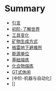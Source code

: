 # Summary

* [引言](README.md)
* [初阶-了解世界](chapter1.md)
 * [工具变化](chapter1-1.md)
 * [矿物生成方式](chapter1-2.md)
 * [格雷地下避难所](chapter1-3.md)
 * [能源单位](chapter1-4.md)
 * [基础熔炼](chapter1-5.md)
 * [化合物熔炼](chapter1-6.md)
 * [GT式休闲](chapter1-7.md)
* [中阶-机器与自动化]
 * []